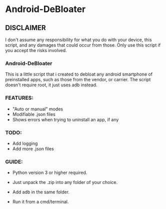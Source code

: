 # Android-DeBloater

## DISCLAIMER

I don't assume any responsibility for what you do with your device, this script, and any damages that could occur from those.
Only use this script if you accept the risks involved.

### Android-DeBloater

This is a little script that i created to debloat any android smartphone of preinstalled apps, such as those from the vendor, or carrier.
The script doesn't require root, it just uses adb instead.

### FEATURES:
- "Auto or manual" modes
- Modifiable .json files
- Shows errors when trying to uninstall an app, if any

### TODO:
- Add logging
- Add more .json files

### GUIDE:

- Python version 3 or higher required. 

- Just unpack the .zip into any folder of your choice.
- Add adb in the same folder.
- Run it from a cmd/terminal.

